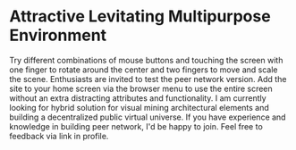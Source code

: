 # Attractive Levitating Multipurpose Environment
Try different combinations of mouse buttons and touching the screen with one finger to rotate around the center and two fingers to move and scale the scene.
Enthusiasts are invited to test the peer network version.
Add the site to your home screen via the browser menu to use the entire screen without an extra distracting attributes and functionality. 
I am currently looking for hybrid solution for visual mining architectural elements and building a decentralized public virtual universe. If you have experience and knowledge in building peer network, I'd be happy to join. Feel free to feedback via link in profile.
